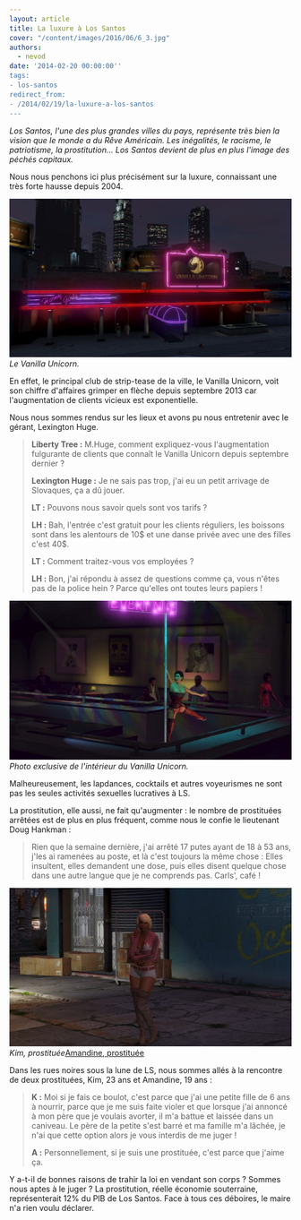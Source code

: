 ```yaml
---
layout: article
title: La luxure à Los Santos
cover: "/content/images/2016/06/6_3.jpg"
authors:
  - nevod
date: '2014-02-20 00:00:00''
tags:
- los-santos
redirect_from:
- /2014/02/19/la-luxure-a-los-santos
---
```


_Los Santos, l'une des plus grandes villes du pays, représente très bien la vision que le monde a du Rêve Américain. Les inégalités, le racisme, le patriotisme, la prostitution... Los Santos devient de plus en plus l'image des péchés capitaux._

Nous nous penchons ici plus précisément sur la luxure, connaissant une très forte hausse depuis 2004.

![Le Vanilla Unicorn.](/content/images/2016/06/6.jpg)
_Le Vanilla Unicorn._

En effet, le principal club de strip-tease de la ville, le Vanilla Unicorn, voit son chiffre d'affaires grimper en flèche depuis septembre 2013 car l'augmentation de clients vicieux est exponentielle.

Nous nous sommes rendus sur les lieux et avons pu nous entretenir avec le gérant, Lexington Huge.

> **Liberty Tree :** M.Huge, comment expliquez-vous l'augmentation fulgurante de clients que connaît le Vanilla Unicorn depuis septembre dernier ?
> 
> **Lexington Huge :** Je ne sais pas trop, j'ai eu un petit arrivage de Slovaques, ça a dû jouer.
> 
> **LT :** Pouvons nous savoir quels sont vos tarifs ?
> 
> **LH :** Bah, l'entrée c'est gratuit pour les clients réguliers, les boissons sont dans les alentours de 10$ et une danse privée avec une des filles c'est 40$.
> 
> **LT :** Comment traitez-vous vos employées ?
> 
> **LH :** Bon, j'ai répondu à assez de questions comme ça, vous n'êtes pas de la police hein ? Parce qu'elles ont toutes leurs papiers !

![Photo exclusive de l'intérieur du Vanilla Unicorn.](/content/images/2016/06/6_2.jpg)
_Photo exclusive de l'intérieur du Vanilla Unicorn._

Malheureusement, les lapdances, cocktails et autres voyeurismes ne sont pas les seules activités sexuelles lucratives à LS.

La prostitution, elle aussi, ne fait qu'augmenter : le nombre de prostituées arrêtées est de plus en plus fréquent, comme nous le confie le lieutenant Doug Hankman :

> Rien que la semaine dernière, j'ai arrêté 17 putes ayant de 18 à 53 ans, j'les ai ramenées au poste, et là c'est toujours la même chose : Elles insultent, elles demandent une dose, puis elles disent quelque chose dans une autre langue que je ne comprends pas. Carls', café !

![Kim, prostituée](/content/images/2016/06/6_1.jpg)
_Kim, prostituée_[Amandine, prostituée](/content/images/2016/06/6_4.jpg)

Dans les rues noires sous la lune de LS, nous sommes allés à la rencontre de deux prostituées, Kim, 23 ans et Amandine, 19 ans :

> **K :** Moi si je fais ce boulot, c'est parce que j'ai une petite fille de 6 ans à nourrir, parce que je me suis faite violer et que lorsque j'ai annoncé à mon père que je voulais avorter, il m'a battue et laissée dans un caniveau. Le père de la petite s'est barré et ma famille m'a lâchée, je n'ai que cette option alors je vous interdis de me juger !
> 
> **A :** Personnellement, si je suis une prostituée, c'est parce que j'aime ça.

Y a-t-il de bonnes raisons de trahir la loi en vendant son corps ? Sommes nous aptes à le juger ? La prostitution, réelle économie souterraine, représenterait 12% du PIB de Los Santos. Face à tous ces déboires, le maire n'a rien voulu déclarer.
